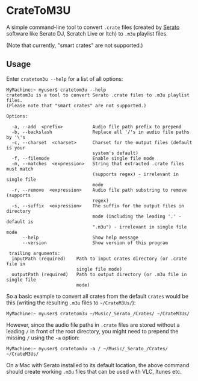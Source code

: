 # CrateToM3U

A simple command-line tool to convert `.crate` files (created by
[Serato](https://serato.com/) software like Serato DJ, Scratch Live or
Itch) to `.m3u` playlist files.

(Note that currently, "smart crates" are not supported.)


## Usage

Enter `cratetom3u --help` for a list of all options:

```
MyMachine:~ myuser$ cratetom3u --help
cratetom3u is a tool to convert Serato .crate files to .m3u playlist files.
(Please note that "smart crates" are not supported.)

Options:

  -a, --add  <prefix>           Audio file path prefix to prepend
  -b, --backslash               Replace all '/'s in audio file paths by '\'s
  -c, --charset  <charset>      Charset for the output files (default is your
                                system's default)
  -f, --filemode                Enable single file mode
  -m, --matches  <expression>   String that extracted .crate files must match
                                (supports regex) - irrelevant in single file
                                mode
  -r, --remove  <expression>    Audio file path substring to remove (supports
                                regex)
  -s, --suffix  <expression>    The suffix for the output files in directory
                                mode (including the leading '.' - default is
                                ".m3u") - irrelevant in single file mode
      --help                    Show help message
      --version                 Show version of this program

 trailing arguments:
  inputPath (required)    Path to input crates directory (or .crate file in
                          single file mode)
  outputPath (required)   Path to output directory (or .m3u file in single file
                          mode)
```

So a basic example to convert all crates from the default `Crates` would
 be this (writing the resulting `.m3u` files to `~/CrateM3Us/`):

```
MyMachine:~ myuser$ cratetom3u ~/Music/_Serato_/Crates/ ~/CrateM3Us/
```

However, since the audio file paths in `.crate` files are stored without
a leading `/` in front of the root directory, you might need to prepend
the missing `/` using the `-a` option:

```
MyMachine:~ myuser$ cratetom3u -a / ~/Music/_Serato_/Crates/ ~/CrateM3Us/
```

On a Mac with Serato installed to its default location, the above
command should create working `.m3u` files that can be used with VLC,
Itunes etc.